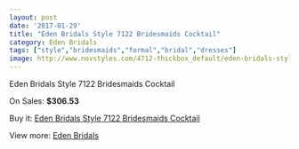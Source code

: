 ```yaml
---
layout: post
date: '2017-01-29'
title: "Eden Bridals Style 7122 Bridesmaids Cocktail"
category: Eden Bridals
tags: ["style","bridesmaids","formal","bridal","dresses"]
image: http://www.novstyles.com/4712-thickbox_default/eden-bridals-style-7122-bridesmaids-cocktail.jpg
---
```

Eden Bridals Style 7122 Bridesmaids Cocktail

On Sales: **$306.53**
<a href="https://www.novstyles.com/en/eden-bridals/2994-eden-bridals-style-7122-bridesmaids-cocktail.html"><amp-img layout="responsive" width="600" height="600" src="//www.novstyles.com/4712-thickbox_default/eden-bridals-style-7122-bridesmaids-cocktail.jpg" alt="Eden Bridals Style 7122 Bridesmaids Cocktail 0" /></a>
<a href="https://www.novstyles.com/en/eden-bridals/2994-eden-bridals-style-7122-bridesmaids-cocktail.html"><amp-img layout="responsive" width="600" height="600" src="//www.novstyles.com/4713-thickbox_default/eden-bridals-style-7122-bridesmaids-cocktail.jpg" alt="Eden Bridals Style 7122 Bridesmaids Cocktail 1" /></a>

Buy it: [Eden Bridals Style 7122 Bridesmaids Cocktail](https://www.novstyles.com/en/eden-bridals/2994-eden-bridals-style-7122-bridesmaids-cocktail.html "Eden Bridals Style 7122 Bridesmaids Cocktail")

View more: [Eden Bridals](https://www.novstyles.com/en/19-eden-bridals "Eden Bridals")
